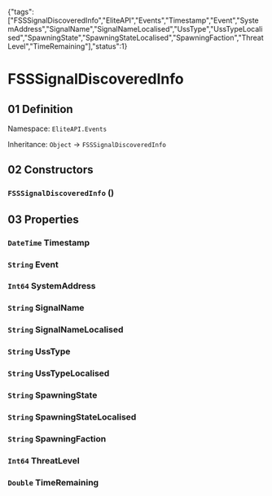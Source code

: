 {"tags":["FSSSignalDiscoveredInfo","EliteAPI","Events","Timestamp","Event","SystemAddress","SignalName","SignalNameLocalised","UssType","UssTypeLocalised","SpawningState","SpawningStateLocalised","SpawningFaction","ThreatLevel","TimeRemaining"],"status":1}

# FSSSignalDiscoveredInfo

## 01 Definition

Namespace: `EliteAPI.Events`

Inheritance: `Object` → `FSSSignalDiscoveredInfo`

## 02 Constructors

### `FSSSignalDiscoveredInfo` ()

## 03 Properties

### `DateTime` Timestamp

### `String` Event

### `Int64` SystemAddress

### `String` SignalName

### `String` SignalNameLocalised

### `String` UssType

### `String` UssTypeLocalised

### `String` SpawningState

### `String` SpawningStateLocalised

### `String` SpawningFaction

### `Int64` ThreatLevel

### `Double` TimeRemaining

